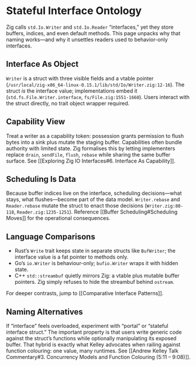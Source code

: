 # Stateful Interface Ontology

Zig calls `std.Io.Writer` and `std.Io.Reader` “interfaces,” yet they store buffers, indices, and even default methods. This page unpacks why that naming works—and why it unsettles readers used to behavior-only interfaces.

## Interface As Object
`Writer` is a struct with three visible fields and a vtable pointer (`/usr/local/zig-x86_64-linux-0.15.1/lib/std/Io/Writer.zig:12-16`). The struct *is* the interface value; implementations embed it (`std.fs.File.Writer.interface`, `fs/File.zig:1551-1660`). Users interact with the struct directly, no trait object wrapper required.

## Capability View
Treat a writer as a capability token: possession grants permission to flush bytes into a sink plus mutate the staging buffer. Capabilities often bundle authority with limited state. Zig formalises this by letting implementers replace `drain`, `sendFile`, `flush`, `rebase` while sharing the same buffer surface. See [[Exploring Zig IO Interfaces#6. Interface As Capability]].

## Scheduling Is Data
Because buffer indices live on the interface, scheduling decisions—what stays, what flushes—become part of the data model. `Writer.rebase` and `Reader.rebase` mutate the struct to enact those decisions (`Writer.zig:80-118`, `Reader.zig:1235-1251`). Reference [[Buffer Scheduling#Scheduling Moves]] for the operational consequences.

## Language Comparisons
- Rust’s `Write` trait keeps state in separate structs like `BufWriter`; the interface value is a fat pointer to methods only.  
- Go’s `io.Writer` is behaviour-only; `bufio.Writer` wraps it with hidden state.  
- C++ `std::streambuf` quietly mirrors Zig: a vtable plus mutable buffer pointers. Zig simply refuses to hide the streambuf behind `ostream`.

For deeper contrasts, jump to [[Comparative Interface Patterns]].

## Naming Alternatives
If “interface” feels overloaded, experiment with “portal” or “stateful interface struct.” The important property is that users write generic code against the struct’s functions while optionally manipulating its exposed buffer. That hybrid is exactly what Kelley advocates when railing against function colouring: one value, many runtimes. See [[Andrew Kelley Talk Commentary#3. Concurrency Models and Function Colouring (5:11 – 9:08)]].
